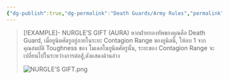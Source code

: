 ```yaml
---
{"dg-publish":true,"dg-permalink":"Death Guards/Army Rules","permalink":"/Death Guards/Army Rules/","created":"2024-01-04T01:15:22.859+07:00","updated":"2024-01-04T02:11:49.559+07:00"}
---
```


> [!EXAMPLE]- NURGLE’S GIFT (AURA)
> หากฝ่ายกองทัพของคุณคือ Death Guard, เมื่อยูนิตศัตรูอยู่ภายในระยะ Contagion Range ของยูนิตนี้, ให้ลบ 1 จากคุณสมบัติ Toughness ของ โมเดลในยูนิตศัตรูนั้น, ระยะของ Contagion Range จะเปลี่ยนไปในระหว่างการต่อสู้,ดังแสดงด้านล่าง
> 
> ![NURGLE’S GIFT.png](/img/user/_imgs/NURGLE%E2%80%99S%20GIFT.png)

